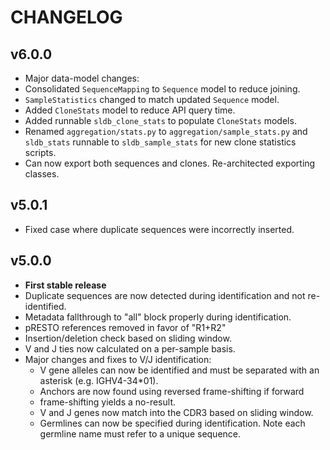 # CHANGELOG

## v6.0.0
* Major data-model changes:
 * Consolidated `SequenceMapping` to `Sequence` model to reduce joining.
 * `SampleStatistics` changed to match updated `Sequence` model.
 * Added `CloneStats` model to reduce API query time.
* Added runnable `sldb_clone_stats` to populate `CloneStats` models.
* Renamed `aggregation/stats.py` to `aggregation/sample_stats.py` and
`sldb_stats` runnable to `sldb_sample_stats` for new clone statistics scripts.
* Can now export both sequences and clones.  Re-architected exporting classes.

## v5.0.1
* Fixed case where duplicate sequences were incorrectly inserted.

## v5.0.0
* **First stable release**
* Duplicate sequences are now detected during identification and not
re-identified.
* Metadata fallthrough to "all" block properly during identification.
* pRESTO references removed in favor of "R1+R2"
* Insertion/deletion check based on sliding window.
* V and J ties now calculated on a per-sample basis.
* Major changes and fixes to V/J identification:
  * V gene alleles can now be identified and must be separated with an asterisk
    (e.g.  IGHV4-34*01).
  * Anchors are now found using reversed frame-shifting if forward
  * frame-shifting yields a no-result.
  * V and J genes now match into the CDR3 based on sliding window.
  * Germlines can now be specified during identification.  Note each germline name
    must refer to a unique sequence.
